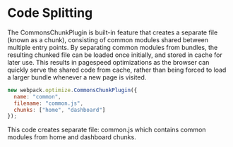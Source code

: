 # Code Splitting

The CommonsChunkPlugin is built-in feature that creates a separate file (known as a chunk), consisting of common modules shared between multiple entry points. By separating common modules from bundles, the resulting chunked file can be loaded once initially, and stored in cache for later use. This results in pagespeed optimizations as the browser can quickly serve the shared code from cache, rather than being forced to load a larger bundle whenever a new page is visited.

```js
new webpack.optimize.CommonsChunkPlugin({
  name: "common",
  filename: "common.js",
  chunks: ["home", "dashboard"]
});
```

This code creates separate file: common.js which contains common modules from home and dashboard chunks.
